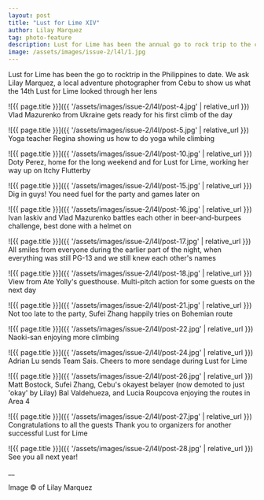 ```yaml
---
layout: post
title: "Lust for Lime XIV"
author: Lilay Marquez
tag: photo-feature
description: Lust for Lime has been the annual go to rock trip to the crags of Cebu. Lilay Marquez captures the moments of the 13th rendition of this event 
image: /assets/images/issue-2/l4l/1.jpg
---
```


Lust for Lime has been the go to rocktrip in the Philippines to date. We ask Lilay Marquez, a local adventure photographer from Cebu to show us what the 14th Lust for Lime looked through her lens

![{{ page.title }}]({{ '/assets/images/issue-2/l4l/post-4.jpg' | relative_url }})
Vlad Mazurenko from Ukraine gets ready for his first climb of the day

![{{ page.title }}]({{ '/assets/images/issue-2/l4l/post-5.jpg' | relative_url }})
Yoga teacher Regina showing us how to do yoga while climbing

![{{ page.title }}]({{ '/assets/images/issue-2/l4l/post-10.jpg' | relative_url }})
Doty Perez,  home for the long weekend and for Lust for Lime, working her way up on  Itchy Flutterby

![{{ page.title }}]({{ '/assets/images/issue-2/l4l/post-15.jpg' | relative_url }})
Dig in guys! You need fuel for the party and games later on

![{{ page.title }}]({{ '/assets/images/issue-2/l4l/post-16.jpg' | relative_url }})
Ivan Iaskiv and Vlad Mazurenko battles each other in beer-and-burpees challenge, best done with a helmet on

![{{ page.title }}]({{ '/assets/images/issue-2/l4l/post-17.jpg' | relative_url }})
All smiles from everyone during the earlier part of the night, when everything was still PG-13 and we still knew each other's names

![{{ page.title }}]({{ '/assets/images/issue-2/l4l/post-18.jpg' | relative_url }})
View from Ate Yolly's guesthouse. Multi-pitch action for some guests on the next day

![{{ page.title }}]({{ '/assets/images/issue-2/l4l/post-21.jpg' | relative_url }})
Not too late to the party, Sufei Zhang happily tries on Bohemian route

![{{ page.title }}]({{ '/assets/images/issue-2/l4l/post-22.jpg' | relative_url }})
Naoki-san enjoying more climbing

![{{ page.title }}]({{ '/assets/images/issue-2/l4l/post-24.jpg' | relative_url }})
Adrian Lu sends Team Sais. Cheers to more sendage during Lust for Lime

![{{ page.title }}]({{ '/assets/images/issue-2/l4l/post-26.jpg' | relative_url }})
Matt Bostock, Sufei Zhang, Cebu's okayest belayer (now demoted to just 'okay' by Lilay) Bal Valdehueza, and Lucia Roupcova enjoying the routes in Area 4

![{{ page.title }}]({{ '/assets/images/issue-2/l4l/post-27.jpg' | relative_url }})
Congratulations to all the guests  Thank you to organizers for another successful Lust for Lime

![{{ page.title }}]({{ '/assets/images/issue-2/l4l/post-28.jpg' | relative_url }})
See you all next year!

__

Image &copy; of Lilay Marquez






